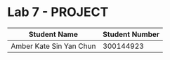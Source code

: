 # Lab 7 - PROJECT

|Student Name           | Student Number|
|-----------------------|---------------|
|Amber Kate Sin Yan Chun|    300144923  |

